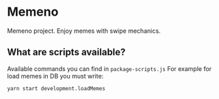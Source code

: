 # Memeno

Memeno project. Enjoy memes with swipe mechanics.

## What are scripts available?

Available commands you can find in `package-scripts.js`
For example for load memes in DB you must write:

```
yarn start development.loadMemes
```
